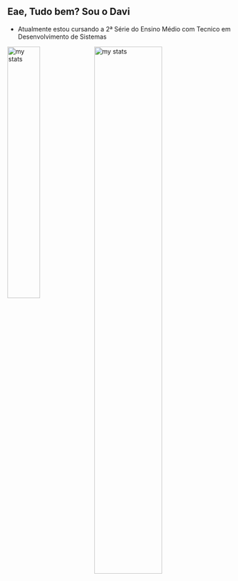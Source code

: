 ## Eae, Tudo bem? Sou o Davi

- Atualmente estou cursando a 2ª Série do Ensino Médio com Tecnico em Desenvolvimento de Sistemas

<img alt="my stats" align="left" width="38%" src="https://github-readme-stats.vercel.app/api/top-langs/?username=DinizDDD&layout=donut&theme=dracula&count_private=true&hide=Hack"/>
  
<img alt="my stats" align="left" width="55%" src="https://github-readme-stats.vercel.app/api?username=DinizDDD&layout=compact&show_icons=true&theme=dracula&count_private=true"/>



